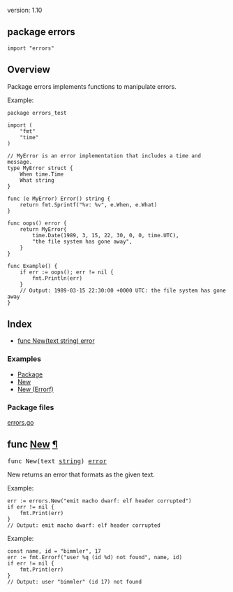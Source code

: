 version: 1.10
## package errors

  `import "errors"`

## Overview

Package errors implements functions to manipulate errors.

<a id="example"></a>
Example:

    package errors_test

    import (
        "fmt"
        "time"
    )

    // MyError is an error implementation that includes a time and message.
    type MyError struct {
        When time.Time
        What string
    }

    func (e MyError) Error() string {
        return fmt.Sprintf("%v: %v", e.When, e.What)
    }

    func oops() error {
        return MyError{
            time.Date(1989, 3, 15, 22, 30, 0, 0, time.UTC),
            "the file system has gone away",
        }
    }

    func Example() {
        if err := oops(); err != nil {
            fmt.Println(err)
        }
        // Output: 1989-03-15 22:30:00 +0000 UTC: the file system has gone away
    }

## Index

- [func New(text string) error](#New)

### Examples

- [Package](#example)
- [New](#exampleNew)
- [New (Errorf)](#exampleNew_errorf)

### Package files
 [errors.go](//github.com/golang/go/blob/release-branch.go1.10/src/errors/errors.go)

<h2 id="New">func <a href="//github.com/golang/go/blob/release-branch.go1.10/src/errors/errors.go#L1">New</a>
    <a href="#New">¶</a></h2>
<pre>func New(text <a href="/builtin/#string">string</a>) <a href="/builtin/#error">error</a></pre>

New returns an error that formats as the given text.

<a id="exampleNew"></a>
Example:

    err := errors.New("emit macho dwarf: elf header corrupted")
    if err != nil {
        fmt.Print(err)
    }
    // Output: emit macho dwarf: elf header corrupted


<a id="exampleNew_errorf"></a>
Example:

    const name, id = "bimmler", 17
    err := fmt.Errorf("user %q (id %d) not found", name, id)
    if err != nil {
        fmt.Print(err)
    }
    // Output: user "bimmler" (id 17) not found


